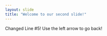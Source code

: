 ```yaml
---
layout: slide
title: "Welcome to our second slide!"
---
```

Changed Line #5!
Use the left arrow to go back!
